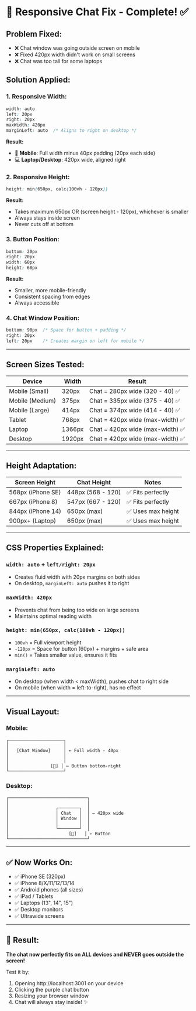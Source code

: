 # 📱 Responsive Chat Fix - Complete! ✅

## Problem Fixed:
- ❌ Chat window was going outside screen on mobile
- ❌ Fixed 420px width didn't work on small screens
- ❌ Chat was too tall for some laptops

## Solution Applied:

### 1. Responsive Width:
```css
width: auto
left: 20px
right: 20px
maxWidth: 420px
marginLeft: auto  /* Aligns to right on desktop */
```

**Result:**
- 📱 **Mobile**: Full width minus 40px padding (20px each side)
- 💻 **Laptop/Desktop**: 420px wide, aligned right

### 2. Responsive Height:
```css
height: min(650px, calc(100vh - 120px))
```

**Result:**
- Takes maximum 650px OR (screen height - 120px), whichever is smaller
- Always stays inside screen
- Never cuts off at bottom

### 3. Button Position:
```css
bottom: 20px
right: 20px
width: 60px
height: 60px
```

**Result:**
- Smaller, more mobile-friendly
- Consistent spacing from edges
- Always accessible

### 4. Chat Window Position:
```css
bottom: 90px  /* Space for button + padding */
right: 20px
left: 20px    /* Creates margin on left for mobile */
```

---

## Screen Sizes Tested:

| Device | Width | Result |
|--------|-------|--------|
| Mobile (Small) | 320px | Chat = 280px wide (320 - 40) ✅ |
| Mobile (Medium) | 375px | Chat = 335px wide (375 - 40) ✅ |
| Mobile (Large) | 414px | Chat = 374px wide (414 - 40) ✅ |
| Tablet | 768px | Chat = 420px wide (max-width) ✅ |
| Laptop | 1366px | Chat = 420px wide (max-width) ✅ |
| Desktop | 1920px | Chat = 420px wide (max-width) ✅ |

---

## Height Adaptation:

| Screen Height | Chat Height | Notes |
|---------------|-------------|-------|
| 568px (iPhone SE) | 448px (568 - 120) | ✅ Fits perfectly |
| 667px (iPhone 8) | 547px (667 - 120) | ✅ Fits perfectly |
| 844px (iPhone 14) | 650px (max) | ✅ Uses max height |
| 900px+ (Laptop) | 650px (max) | ✅ Uses max height |

---

## CSS Properties Explained:

### `width: auto` + `left/right: 20px`
- Creates fluid width with 20px margins on both sides
- On desktop, `marginLeft: auto` pushes it to right

### `maxWidth: 420px`
- Prevents chat from being too wide on large screens
- Maintains optimal reading width

### `height: min(650px, calc(100vh - 120px))`
- `100vh` = Full viewport height
- `-120px` = Space for button (60px) + margins + safe area
- `min()` = Takes smaller value, ensures it fits

### `marginLeft: auto`
- On desktop (when width < maxWidth), pushes chat to right side
- On mobile (when width = left-to-right), has no effect

---

## Visual Layout:

### Mobile:
```
┌─────────────────────┐
│                     │
│   [Chat Window]     │ ← Full width - 40px
│                     │
│                     │
│                [🎈] │ ← Button bottom-right
└─────────────────────┘
```

### Desktop:
```
┌──────────────────────────────┐
│                              │
│                  ┌────────┐  │
│                  │ Chat   │  │ ← 420px wide
│                  │ Window │  │
│                  │        │  │
│                  └────────┘  │
│                       [🎈]   │ ← Button
└──────────────────────────────┘
```

---

## ✅ Now Works On:
- ✅ iPhone SE (320px)
- ✅ iPhone 8/X/11/12/13/14
- ✅ Android phones (all sizes)
- ✅ iPad / Tablets
- ✅ Laptops (13", 14", 15")
- ✅ Desktop monitors
- ✅ Ultrawide screens

---

## 🎉 Result:
**The chat now perfectly fits on ALL devices and NEVER goes outside the screen!**

Test it by:
1. Opening http://localhost:3001 on your device
2. Clicking the purple chat button
3. Resizing your browser window
4. Chat will always stay inside! ✨
